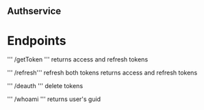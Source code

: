 ## Authservice

# Endpoints

''' /getToken ''' returns access and refresh tokens

''' /refresh''' refresh both tokens returns access and refresh tokens

''' /deauth ''' delete tokens

''' /whoami ''' returns user's guid
